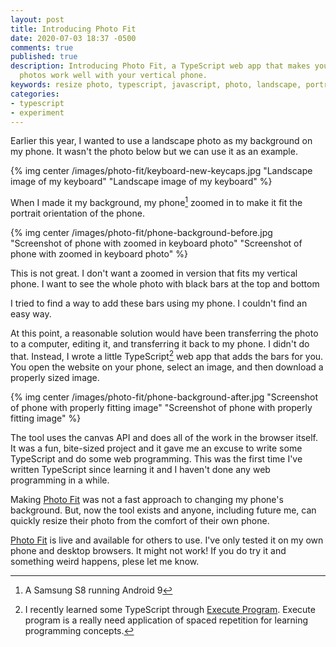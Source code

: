 ```yaml
---
layout: post
title: Introducing Photo Fit
date: 2020-07-03 18:37 -0500
comments: true
published: true
description: Introducing Photo Fit, a TypeScript web app that makes your landscape
  photos work well with your vertical phone.
keywords: resize photo, typescript, javascript, photo, landscape, portrait
categories:
- typescript
- experiment
---
```


Earlier this year, I wanted to use a landscape photo as my background on my phone.
It wasn't the photo below but we can use it as an example.

{% img center /images/photo-fit/keyboard-new-keycaps.jpg "Landscape image of my keyboard" "Landscape image of my keyboard" %}

When I made it my background, my phone[^1] zoomed in to make it fit the portrait orientation of the phone.

[^1]: A Samsung S8 running Android 9 

{% img center /images/photo-fit/phone-background-before.jpg "Screenshot of phone with zoomed in keyboard photo" "Screenshot of phone with zoomed in keyboard photo" %}

This is not great.
I don't want a zoomed in version that fits my vertical phone.
I want to see the whole photo with black bars at the top and bottom

I tried to find a way to add these bars using my phone.
I couldn't find an easy way.

At this point, a reasonable solution would have been transferring the photo to a computer, editing it, and transferring it back to my phone.
I didn't do that.
Instead, I wrote a little TypeScript[^2] web app that adds the bars for you.
You open the website on your phone, select an image, and then download a properly sized image.

{% img center /images/photo-fit/phone-background-after.jpg "Screenshot of phone with properly fitting image" "Screenshot of phone with properly fitting image" %}

The tool uses the canvas API and does all of the work in the browser itself.
It was a fun, bite-sized project and it gave me an excuse to write some TypeScript and do some web programming.
This was the first time I've written TypeScript since learning it and I haven't done any web programming in a while.

Making [Photo Fit](/experiments/photo-fit/) was not a fast approach to changing my phone's background.
But, now the tool exists and anyone, including future me, can quickly resize their photo from the comfort of their own phone.

[Photo Fit](/experiments/photo-fit/) is live and available for others to use.
I've only tested it on my own phone and desktop browsers.
It might not work!
If you do try it and something weird happens, plese let me know.

[^2]: I recently learned some TypeScript through [Execute Program](https:www.executeprogram.com). Execute program is a really need application of spaced repetition for learning programming concepts.

